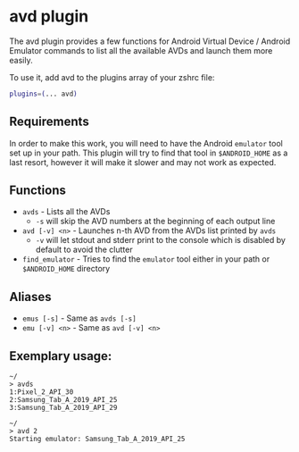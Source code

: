 # avd plugin

The avd plugin provides a few functions for Android Virtual Device /
Android Emulator commands to list all the available AVDs and launch them
more easily.

To use it, add avd to the plugins array of your zshrc file:

```zsh
plugins=(... avd)
```

## Requirements

In order to make this work, you will need to have the Android `emulator`
tool set up in your path. This plugin will try to find that tool in
`$ANDROID_HOME` as a last resort, however it will make it slower and may
not work as expected.

## Functions

- `avds` - Lists all the AVDs
  - `-s` will skip the AVD numbers at the beginning of each output line
- `avd [-v] <n>` - Launches n-th AVD from the AVDs list printed by
  `avds`
  - `-v` will let stdout and stderr print to the console which is
    disabled by default to avoid the clutter
- `find_emulator` - Tries to find the `emulator` tool either in your
  path or `$ANDROID_HOME` directory

## Aliases

- `emus [-s]` - Same as `avds [-s]`
- `emu [-v] <n>` - Same as `avd [-v] <n>`

## Exemplary usage:
```
~/
> avds
1:Pixel_2_API_30
2:Samsung_Tab_A_2019_API_25
3:Samsung_Tab_A_2019_API_29

~/
> avd 2
Starting emulator: Samsung_Tab_A_2019_API_25
```
